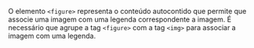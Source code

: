 O elemento `<figure>` representa o conteúdo autocontido que permite que associe uma imagem com uma legenda correspondente a imagem.
É necessário que agrupe a tag `<figure>` com a tag `<img>` para associar a imagem com uma legenda.